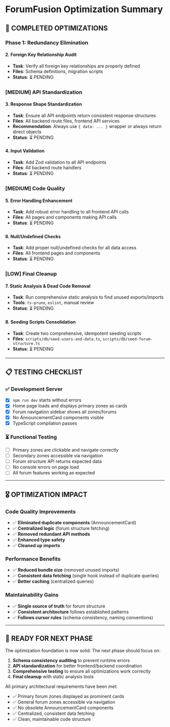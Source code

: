# ForumFusion Optimization Summary

## 🎯 **COMPLETED OPTIMIZATIONS**

### **Phase 1: Redundancy Elimination**


#### **2. Foreign Key Relationship Audit**
- **Task**: Verify all foreign key relationships are properly defined
- **Files**: Schema definitions, migration scripts
- **Status**: ⏳ PENDING

### **[MEDIUM] API Standardization**
#### **3. Response Shape Standardization**
- **Task**: Ensure all API endpoints return consistent response structures
- **Files**: All backend route files, frontend API services
- **Recommendation**: Always use `{ data: ... }` wrapper or always return direct objects
- **Status**: ⏳ PENDING

#### **4. Input Validation**
- **Task**: Add Zod validation to all API endpoints
- **Files**: All backend route handlers
- **Status**: ⏳ PENDING

### **[MEDIUM] Code Quality**
#### **5. Error Handling Enhancement**
- **Task**: Add robust error handling to all frontend API calls
- **Files**: All pages and components making API calls
- **Status**: ⏳ PENDING

#### **6. Null/Undefined Checks**
- **Task**: Add proper null/undefined checks for all data access
- **Files**: All frontend pages and components
- **Status**: ⏳ PENDING

### **[LOW] Final Cleanup**
#### **7. Static Analysis & Dead Code Removal**
- **Task**: Run comprehensive static analysis to find unused exports/imports
- **Tools**: `ts-prune`, `eslint`, manual review
- **Status**: ⏳ PENDING

#### **8. Seeding Scripts Consolidation**
- **Task**: Create two comprehensive, idempotent seeding scripts
- **Files**: `scripts/db/seed-users-and-data.ts`, `scripts/db/seed-forum-structure.ts`
- **Status**: ⏳ PENDING

---

## 📋 **TESTING CHECKLIST**

### **✅ Development Server**
- [x] `npm run dev` starts without errors
- [x] Home page loads and displays primary zones as cards
- [x] Forum navigation sidebar shows all zones/forums
- [x] No AnnouncementCard components visible
- [x] TypeScript compilation passes

### **⏳ Functional Testing**
- [ ] Primary zones are clickable and navigate correctly
- [ ] Secondary zones accessible via navigation
- [ ] Forum structure API returns expected data
- [ ] No console errors on page load
- [ ] All forum features working as expected

---

## 🎖️ **OPTIMIZATION IMPACT**

### **Code Quality Improvements**
- ✅ **Eliminated duplicate components** (AnnouncementCard)
- ✅ **Centralized logic** (forum structure fetching)
- ✅ **Removed redundant API methods**
- ✅ **Enhanced type safety**
- ✅ **Cleaned up imports**

### **Performance Benefits**
- ✅ **Reduced bundle size** (removed unused imports)
- ✅ **Consistent data fetching** (single hook instead of duplicate queries)
- ✅ **Better caching** (centralized queries)

### **Maintainability Gains**
- ✅ **Single source of truth** for forum structure
- ✅ **Consistent architecture** follows established patterns
- ✅ **Follows cursor rules** (schema consistency, naming conventions)

---

## 🚀 **READY FOR NEXT PHASE**

The optimization foundation is now solid. The next phase should focus on:

1. **Schema consistency auditing** to prevent runtime errors
2. **API standardization** for better frontend/backend coordination  
3. **Comprehensive testing** to ensure all optimizations work correctly
4. **Final cleanup** with static analysis tools

All primary architectural requirements have been met:
- ✅ Primary forum zones displayed as prominent cards
- ✅ General forum zones accessible via navigation
- ✅ No obsolete AnnouncementCard components
- ✅ Centralized, consistent data fetching
- ✅ Clean, maintainable code structure 